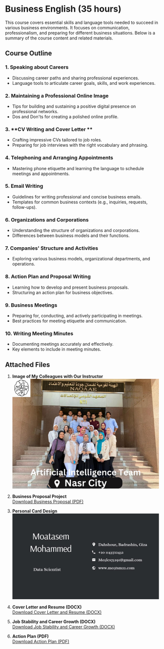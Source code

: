 # Business English (35 hours)

This course covers essential skills and language tools needed to succeed in various business environments. It focuses on communication, professionalism, and preparing for different business situations. Below is a summary of the course content and related materials.

## Course Outline

### 1. **Speaking about Careers**

- Discussing career paths and sharing professional experiences.
- Language tools to articulate career goals, skills, and work experiences.

### 2. **Maintaining a Professional Online Image**

- Tips for building and sustaining a positive digital presence on professional networks.
- Dos and Don'ts for creating a polished online profile.

### 3. **CV Writing and Cover Letter **

- Crafting impressive CVs tailored to job roles.
- Preparing for job interviews with the right vocabulary and phrasing.

### 4. **Telephoning and Arranging Appointments**

- Mastering phone etiquette and learning the language to schedule meetings and appointments.

### 5. **Email Writing**

- Guidelines for writing professional and concise business emails.
- Templates for common business contexts (e.g., inquiries, requests, follow-ups).

### 6. **Organizations and Corporations**

- Understanding the structure of organizations and corporations.
- Differences between business models and their functions.

### 7. **Companies' Structure and Activities**

- Exploring various business models, organizational departments, and operations.

### 8. **Action Plan and Proposal Writing**

- Learning how to develop and present business proposals.
- Structuring an action plan for business objectives.

### 9. **Business Meetings**

- Preparing for, conducting, and actively participating in meetings.
- Best practices for meeting etiquette and communication.

### 10. **Writing Meeting Minutes**

- Documenting meetings accurately and effectively.
- Key elements to include in meeting minutes.

## Attached Files

1. **Image of My Colleagues with Our Instructor**  
   ![Colleagues with Instructor](Weekly%20pictures\week_1\2024_09_05.jpg)

2. **Business Proposal Project**  
   [Download Business Proposal (PDF)](material\Proposal.docx)

3. **Personal Card Design**  
   ![Personal Card Design](material\PersonalCard.jpg)

4. **Cover Letter and Resume (DOCX)**  
   [Download Cover Letter and Resume (DOCX)](material\MoatasemResumeWithLetter.docx)

5. **Job Stability and Career Growth (DOCX)**  
   [Download Job Stability and Career Growth (DOCX)](material\JobStabilityVsVareerGrowth.docx)

6. **Action Plan (PDF)**  
   [Download Action Plan (PDF)](material/ActionPlan.pdf)
